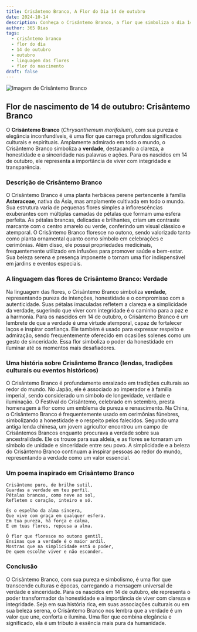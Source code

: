 ```yaml
---
title: Crisântemo Branco, A Flor do Dia 14 de outubro
date: 2024-10-14
description: Conheça o Crisântemo Branco, a flor que simboliza o dia 14 de outubro e seu significado 'Verdade'. Explore a beleza e o simbolismo desta flor encantadora.
author: 365 Dias
tags:
  - crisântemo branco
  - flor do dia
  - 14 de outubro
  - outubro
  - linguagem das flores
  - flor do nascimento
draft: false
---
```


![Imagem de Crisântemo Branco](https://cdn.pixabay.com/photo/2022/08/17/15/21/flower-7392770_1280.jpg#center)


## Flor de nascimento de 14 de outubro: Crisântemo Branco

O **Crisântemo Branco** (_Chrysanthemum morifolium_), com sua pureza e elegância inconfundíveis, é uma flor que carrega profundos significados culturais e espirituais. Amplamente admirado em todo o mundo, o Crisântemo Branco simboliza a **verdade**, destacando a clareza, a honestidade e a sinceridade nas palavras e ações. Para os nascidos em 14 de outubro, ele representa a importância de viver com integridade e transparência.

### Descrição de Crisântemo Branco

O Crisântemo Branco é uma planta herbácea perene pertencente à família **Asteraceae**, nativa da Ásia, mas amplamente cultivada em todo o mundo. Sua estrutura varia de pequenas flores simples a inflorescências exuberantes com múltiplas camadas de pétalas que formam uma esfera perfeita. As pétalas brancas, delicadas e brilhantes, criam um contraste marcante com o centro amarelo ou verde, conferindo um visual clássico e atemporal. O Crisântemo Branco floresce no outono, sendo valorizado tanto como planta ornamental quanto como símbolo em celebrações e cerimônias. Além disso, ele possui propriedades medicinais, frequentemente utilizado em infusões para promover saúde e bem-estar. Sua beleza serena e presença imponente o tornam uma flor indispensável em jardins e eventos especiais.

### A linguagem das flores de Crisântemo Branco: Verdade

Na linguagem das flores, o Crisântemo Branco simboliza **verdade**, representando pureza de intenções, honestidade e o compromisso com a autenticidade. Suas pétalas imaculadas refletem a clareza e a simplicidade da verdade, sugerindo que viver com integridade é o caminho para a paz e a harmonia. Para os nascidos em 14 de outubro, o Crisântemo Branco é um lembrete de que a verdade é uma virtude atemporal, capaz de fortalecer laços e inspirar confiança. Ele também é usado para expressar respeito e admiração, sendo frequentemente oferecido em ocasiões solenes como um gesto de sinceridade. Essa flor simboliza o poder da honestidade em iluminar até os momentos mais desafiadores.

### Uma história sobre Crisântemo Branco (lendas, tradições culturais ou eventos históricos)

O Crisântemo Branco é profundamente enraizado em tradições culturais ao redor do mundo. No Japão, ele é associado ao imperador e à família imperial, sendo considerado um símbolo de longevidade, verdade e iluminação. O Festival do Crisântemo, celebrado em setembro, presta homenagem à flor como um emblema de pureza e renascimento. Na China, o Crisântemo Branco é frequentemente usado em cerimônias fúnebres, simbolizando a honestidade e o respeito pelos falecidos. Segundo uma antiga lenda chinesa, um jovem agricultor encontrou um campo de Crisântemos Brancos enquanto procurava a verdade sobre sua ancestralidade. Ele os trouxe para sua aldeia, e as flores se tornaram um símbolo de unidade e sinceridade entre seu povo. A simplicidade e a beleza do Crisântemo Branco continuam a inspirar pessoas ao redor do mundo, representando a verdade como um valor essencial.

### Um poema inspirado em Crisântemo Branco

```
Crisântemo puro, de brilho sutil,  
Guardas a verdade em teu perfil.  
Pétalas brancas, como neve ao sol,  
Refletem o coração, inteiro e só.  

És o espelho da alma sincera,  
Que vive com graça em qualquer esfera.  
Em tua pureza, há força e calma,  
E em tuas flores, repousa a alma.  

Ó flor que floresce no outono gentil,  
Ensinas que a verdade é o maior ardil.  
Mostras que na simplicidade está o poder,  
De quem escolhe viver e não esconder.  
```

### Conclusão

O Crisântemo Branco, com sua pureza e simbolismo, é uma flor que transcende culturas e épocas, carregando a mensagem universal de verdade e sinceridade. Para os nascidos em 14 de outubro, ele representa o poder transformador da honestidade e a importância de viver com clareza e integridade. Seja em sua história rica, em suas associações culturais ou em sua beleza serena, o Crisântemo Branco nos lembra que a verdade é um valor que une, conforta e ilumina. Uma flor que combina elegância e significado, ela é um tributo à essência mais pura da humanidade.